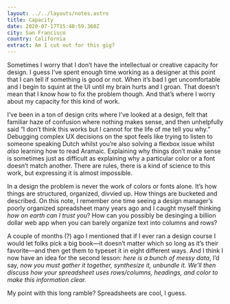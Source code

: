 ```yaml
---
layout: ../../layouts/notes.astro
title: Capacity
date: 2020-07-17T15:40:59.360Z
city: San Francisco
country: California
extract: Am I cut out for this gig?
---
```


Sometimes I worry that I don’t have the intellectual or creative capacity for design. I guess I’ve spent enough time working as a designer at this point that I can tell if something is good or not. When it’s bad I get uncomfortable and I begin to squint at the UI until my brain hurts and I groan. That doesn’t mean that I know how to fix the problem though. And that’s where I worry about my capacity for this kind of work.

I’ve been in a ton of design crits where I’ve looked at a design, felt that familiar haze of confusion where nothing makes sense, and then unhelpfully said “I don’t think this works but I cannot for the life of me tell you why.” Debugging complex UX decisions on the spot feels like trying to listen to someone speaking Dutch whilst you’re also solving a flexbox issue whilst _also_ learning how to read Aramaic. Explaining why things don’t make sense is sometimes just as difficult as explaining why a particular color or a font doesn’t match another. There are rules, there is a kind of science to this work, but expressing it is almost impossible.

In a design the problem is never the work of colors or fonts alone. It’s how things are structured, organized, divvied up. How things are bucketed and described. On this note, I remember one time seeing a design manager’s poorly organized spreadsheet many years ago and I caught myself thinking _how on earth can I trust you_? How can you possibly be desinging a billion dollar web app when you can barely organize text into columns and rows?

A couple of months (?) ago I mentioned that if I ever ran a design course I would let folks pick a big book—it doesn’t matter which so long as it’s their favorite—and then get them to typeset it in eight different ways. And I think I now have an idea for the second lesson: _here is a bunch of messy data_, I’d say, _now you must gather it together, synthesize it, unbundle it. We’ll then discuss how your spreadsheet uses rows/columns, headings, and color to make this information clear._

My point with this long ramble? Spreadsheets are cool, I guess.
